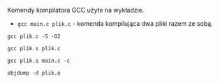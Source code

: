 Komendy kompilatora GCC użyte na wykładzie.

* `gcc main.c plik.c` - komenda kompilująca dwa pliki razem ze sobą.

```
gcc plik.c -S -O2
```
```
gcc plik.s plik.c
```
```
gcc plik.s main.c -c
```
```
objdump -d plik.o
```